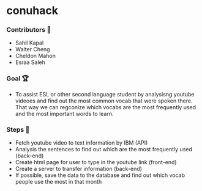 # conuhack

### Contributors :busts_in_silhouette:
- Sahil Kapal
- Walter Cheng
- Cheldon Mahon
- Esraa Saleh

### Goal :trophy:
- To assist ESL or other second language student by analysisng youtube videoes and find out the most common vocab that were spoken there. That way we can regconize which vocabs are the most frequently used and the most important words to learn.

### Steps :feet:
- Fetch youtube video to text information by IBM (API)
- Analysis the sentences to find out which are the most frequently used (back-end)
- Create html page for user to type in the youtube link (front-end)
- Create a server to transfer information (back-end)
- If possible, save the data to the database and find out which vocab people use the most in that month

